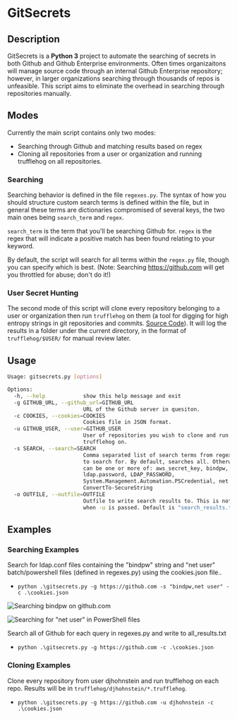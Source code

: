 # GitSecrets

## Description

GitSecrets is a **Python 3** project to automate the searching of secrets in both Github and Github Enterprise environments. Often times organizaitons will manage source code through an internal Github Enterprise repository; however, in larger organizations searching through thousands of repos is unfeasible. This script aims to eliminate the overhead in searching through repositories manually.

## Modes

Currently the main script contains only two modes:
- Searching through Github and matching results based on regex
- Cloning all repositories from a user or organization and running trufflehog on all repositories.

### Searching

Searching behavior is defined in the file `regexes.py`. The syntax of how you should structure custom search terms is defined within the file, but in general these terms are dictionaries compromised of several keys, the two main ones being `search_term` and `regex`.

`search_term` is the term that you'll be searching Github for. 
`regex` is the regex that will indicate a positive match has been found relating to your keyword.

By default, the script will search for all terms within the `regex.py` file, though you can specify which is best. (Note: Searching https://github.com will get you throttled for abuse; don't do it!)

### User Secret Hunting

The second mode of this script will clone every repository belonging to a user or organization then run `trufflehog` on them (a tool for digging for high entropy strings in git repositories and commits. [Source Code](https://github.com/dxa4481/truffleHog)). It will log the results in a folder under the current directory, in the format of `trufflehog/$USER/` for manual review later.

## Usage

```bash
Usage: gitsecrets.py [options]

Options:
  -h, --help            show this help message and exit
  -g GITHUB_URL, --github_url=GITHUB_URL
                        URL of the Github server in quesiton.
  -c COOKIES, --cookies=COOKIES
                        Cookies file in JSON format.
  -u GITHUB_USER, --user=GITHUB_USER
                        User of repositories you wish to clone and run
                        trufflehog on.
  -s SEARCH, --search=SEARCH
                        Comma separated list of search terms from regexes.py
                        to search for. By default, searches all. Otherwise,
                        can be one or more of: aws_secret_key, bindpw,
                        ldap.password, LDAP_PASSWORD,
                        System.Management.Automation.PSCredential, net user,
                        ConvertTo-SecureString
  -o OUTFILE, --outfile=OUTFILE
                        Outfile to write search results to. This is not used
                        when -u is passed. Default is "search_results.txt"
```

## Examples

### Searching Examples

Search for ldap.conf files containing the "bindpw" string and "net user" batch/powershell files (defined in regexes.py) using the cookies.json file..

- `python .\gitsecrets.py -g https://github.com -s "bindpw,net user" -c .\cookies.json`

![Searching bindpw on github.com](https://i.imgur.com/krNltv4.png)

![Searching for "net user" in PowerShell files](https://i.imgur.com/zcGEmjT.png)

Search all of Github for each query in regexes.py and write to all_results.txt

- `python .\gitsecrets.py -g https://github.com -c .\cookies.json`

### Cloning Examples

Clone every repository from user djhohnstein and run trufflehog on each repo. Results will be in `trufflehog/djhohnstein/*.trufflehog`.

- `python .\gitsecrets.py -g https://github.com -u djhohnstein -c .\cookies.json` 
